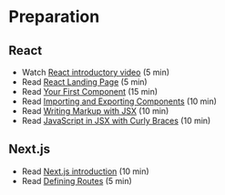# Preparation

## React

- Watch [React introductory video](https://www.youtube.com/watch?v=N3AkSS5hXMA) (5 min)
- Read [React Landing Page](https://react.dev/) (5 min)
- Read [Your First Component](https://react.dev/learn/your-first-component) (15 min)
- Read [Importing and Exporting Components](https://react.dev/learn/importing-and-exporting-components) (10 min)
- Read [Writing Markup with JSX](https://react.dev/learn/writing-markup-with-jsx) (10 min)
- Read [JavaScript in JSX with Curly Braces](https://react.dev/learn/javascript-in-jsx-with-curly-braces) (10 min)

## Next.js

- Read [Next.js introduction](https://nextjs.org/docs) (10 min)
- Read [Defining Routes](https://nextjs.org/docs/app/building-your-application/routing/defining-routes) (5 min)
